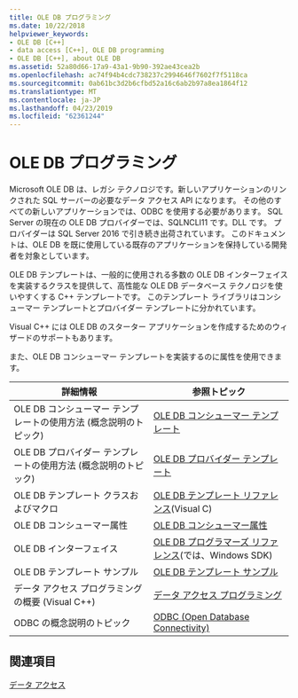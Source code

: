 ```yaml
---
title: OLE DB プログラミング
ms.date: 10/22/2018
helpviewer_keywords:
- OLE DB [C++]
- data access [C++], OLE DB programming
- OLE DB [C++], about OLE DB
ms.assetid: 52a80d66-17a9-43a1-9b90-392ae43cea2b
ms.openlocfilehash: ac74f94b4cdc738237c2994646f7602f7f5118ca
ms.sourcegitcommit: 0ab61bc3d2b6cfbd52a16c6ab2b97a8ea1864f12
ms.translationtype: MT
ms.contentlocale: ja-JP
ms.lasthandoff: 04/23/2019
ms.locfileid: "62361244"
---
```

# <a name="ole-db-programming"></a>OLE DB プログラミング

Microsoft OLE DB は、レガシ テクノロジです。新しいアプリケーションのリンクされた SQL サーバーの必要なデータ アクセス API になります。 その他のすべての新しいアプリケーションでは、ODBC を使用する必要があります。 SQL Server の現在の OLE DB プロバイダーでは、SQLNCLI11 です。DLL です。 プロバイダーは SQL Server 2016 で引き続き出荷されています。 このドキュメントは、OLE DB を既に使用している既存のアプリケーションを保持している開発者を対象としています。

OLE DB テンプレートは、一般的に使用される多数の OLE DB インターフェイスを実装するクラスを提供して、高性能な OLE DB データベース テクノロジを使いやすくする C++ テンプレートです。 このテンプレート ライブラリはコンシューマー テンプレートとプロバイダー テンプレートに分かれています。

Visual C++ には OLE DB のスターター アプリケーションを作成するためのウィザードのサポートもあります。

また、OLE DB コンシューマー テンプレートを実装するのに属性を使用できます。

|詳細情報|参照トピック|
|-------------------------|---------|
|OLE DB コンシューマー テンプレートの使用方法 (概念説明のトピック)|[OLE DB コンシューマー テンプレート](../../data/oledb/ole-db-consumer-templates-cpp.md)|
|OLE DB プロバイダー テンプレートの使用方法 (概念説明のトピック)|[OLE DB プロバイダー テンプレート](../../data/oledb/ole-db-provider-templates-cpp.md)|
|OLE DB テンプレート クラスおよびマクロ|[OLE DB テンプレート リファレンス](../../data/oledb/ole-db-templates.md)(Visual C)|
|OLE DB コンシューマー属性|[OLE DB コンシューマー属性](../../windows/ole-db-consumer-attributes.md)|
|OLE DB インターフェイス|[OLE DB プログラマーズ リファレンス](/sql/connect/oledb/oledb-driver-for-sql-server)(では、Windows SDK)|
|OLE DB テンプレート サンプル|[OLE DB テンプレート サンプル](https://github.com/Microsoft/VCSamples)|
|データ アクセス プログラミングの概要 (Visual C++)|[データ アクセス プログラミング](../../data/data-access-programming-mfc-atl.md)|
|ODBC の概念説明のトピック|[ODBC (Open Database Connectivity)](../../data/odbc/open-database-connectivity-odbc.md)|

## <a name="see-also"></a>関連項目

[データ アクセス](../data-access-in-cpp.md)